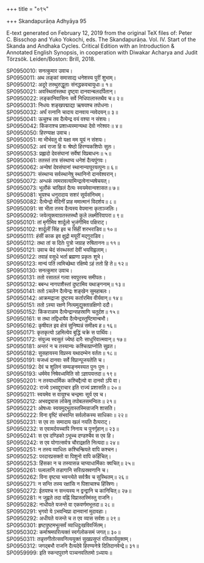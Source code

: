 +++
title = "०९५"

+++
Skandapurāṇa Adhyāya 95

E-text generated on February 12, 2019 from the original TeX files of: Peter C. Bisschop and Yuko Yokochi, eds. The Skandapurāṇa. Vol. IV. Start of the Skanda and Andhaka Cycles. Critical Edition with an Introduction & Annotated English Synopsis, in cooperation with Diwakar Acharya and Judit Törzsök. Leiden/Boston: Brill, 2018.

SP0950010: सनत्कुमार उवाच।  
SP0950011: अथ लङ्कां समासाद्य धनेशस्य पुरीं शुभाम्।  
SP0950012: अदूरे तस्थुरुद्धूताः संनद्धकवचायुधाः॥ १॥  
SP0950021: अवस्थितांस्तथा दृष्ट्वा दानवान्बलदर्पितान्।  
SP0950022: लङ्कानिवासिनः सर्वे निधिपालास्तथैव च॥ २॥  
SP0950031: निधयः शङ्खपद्माद्या ऋषयश्च तपोधनाः।  
SP0950032: अर्घं रत्नानि चादाय दानवाय न्यवेदयन्॥ ३॥  
SP0950041: ऊचुश्च तव दैत्येन्द्र वयं वश्या न संशयः।  
SP0950042: किंकराश्च प्रशाध्यस्मान्यथा देवो नरेश्वरः॥ ४॥  
SP0950050: हिरण्याक्ष उवाच।  
SP0950051: मा भीर्भवतु वो यक्षा मम यूयं न संशयः।  
SP0950052: अयं राजा हि वः श्रेष्ठो हिरण्यकशिपोः सुतः।  
SP0950053: प्रह्लादो देवसंघानां सर्वेषां विप्रबाधनः॥ ५॥  
SP0950061: ततस्तं तत्र संस्थाप्य धनेशं दैत्यपुंगवः।  
SP0950062: अन्येषां देवसंघानां स्थानान्यापूरयत्पुनः॥ ६॥  
SP0950071: संस्थाप्य सर्वस्थानेषु स्थानिनो दानवेश्वरान्।  
SP0950072: अन्धकं त्वमरावत्यामिन्द्रत्वेनाभ्यषेचयत्।  
SP0950073: भूर्लोकं चाखिलं दैत्यः स्वयमेवान्वशासत॥ ७॥  
SP0950081: भूयश्च धनुरादाय सशरं सूर्यसंनिभम्।  
SP0950082: दैत्येन्द्रो मेदिनीं प्राह ममात्मानं विदर्शय॥ ८॥  
SP0950091: सा भीता तस्य दैत्यस्य वेपमाना कृताञ्जलिः।  
SP0950092: जयेत्युक्त्वाग्रतस्तस्थौ कुले लक्ष्मीरिवापरा॥ ९॥  
SP0950101: तां मृगीमिव शार्दूलो भुजंगीमिव पक्षिराट्।  
SP0950102: शार्दूलीं सिंह इव च सिंहीं शरभराडिव॥ १०॥  
SP0950111: हंसीं काक इव क्षुद्रो मयूरीं मद्गुराडिव।  
SP0950112: तथा तां स दितेः पुत्रो जग्राह रुषिताननः॥ ११॥  
SP0950121: उवाच चेदं संरब्धस्तां देवीं भयविह्वलाम्।  
SP0950122: तवाहं वसुधे भर्ता ब्रह्मणा प्रकृतः शुभे।  
SP0950123: मान्यं पतिं त्वमिच्छेथा रक्षिष्ये ऽहं ततो हि ते॥ १२॥  
SP0950130: सनत्कुमार उवाच।  
SP0950131: ततो रसातलं गत्वा स्वपुरस्य समीपतः।  
SP0950132: बबन्ध नागपाशैस्तां दुष्टामिव यथाङ्गनाम्॥ १३॥  
SP0950141: ततो ऽचलेन दैत्येन्द्रः शङ्खेन सुमहाबलः।  
SP0950142: आक्रमद्राजा दुष्टस्य कर्तारमिव वीर्यवान्॥ १४॥  
SP0950151: ततो ऽस्या रक्षणे नित्यमुद्युक्तान्रक्षिणो ददौ।  
SP0950152: किंकरान्नाम दैत्येन्द्रान्सहस्राणि चतुर्दश॥ १५॥  
SP0950161: स तथा तद्विधायैव दैत्येन्द्रस्तुष्टिमान्बभौ।  
SP0950162: कृषीवल इव क्षेत्रं सुनिष्पन्नं समीक्ष्य ह॥ १६॥  
SP0950171: कृतकृत्यो ऽहमित्येव बुद्धिं चक्रे स पार्थिवः।  
SP0950172: संयुज्य स्वसुतं ज्येष्ठं दारैः साधुरिवात्मवान्॥ १७॥  
SP0950181: अन्तरं न च तस्यान्यः कश्चित्प्राप्नोति सुव्रत।  
SP0950182: सुसहायस्य विप्रस्य यथादम्भेन वर्ततः॥ १८॥  
SP0950191: यजध्वं दानवाः सर्वे विप्रान्पूजयतेति च।  
SP0950192: देवं च शूलिनं सम्यङ्नमस्यत पुनः पुनः।  
SP0950193: धर्ममेव निषेवध्वमिति सो ऽज्ञापयत्तदा॥ १९॥  
SP0950201: न तस्याधार्मिकः कश्चिद्दैत्यो वा दानवो ऽपि वा।  
SP0950202: राज्ये ऽभवद्दुराचार इति राज्यं प्रशासति॥ २०॥  
SP0950211: स्वयमेव स वायुश्च चन्द्रमाः सूर्य एव च।  
SP0950212: अभवद्व्यास लोकेषु तपोबलसमन्वितः॥ २१॥  
SP0950221: ओषध्यः स्वयमुद्भूतास्तस्मिन्राजनि शासति।  
SP0950222: विना वृष्टिं संभवन्ति सर्वलोकस्य साधिकाः॥ २२॥  
SP0950231: स एव ताः समादाय खलं नयति दैत्यराट्।  
SP0950232: स एवामर्दयच्चापि निनाय च पुनर्गृहान्॥ २३॥  
SP0950241: स एव दण्डिको ऽभूच्च दण्डश्चैव स एव हि।  
SP0950242: स एव योगात्सर्वत्र चौराद्रक्षति नित्यदा॥ २४॥  
SP0950251: न तस्य व्याधितः कश्चिन्म्रियते वापि कश्चन।  
SP0950252: परदारप्रसक्तो वा पिशुनो वापि कर्हिचित्।  
SP0950253: हिंसका न च तस्यासन्न चाप्याधार्मिकाः क्वचित्॥ २५॥  
SP0950261: पल्वलानि तडागानि सरित्प्रस्रवणानि च।  
SP0950262: विना वृष्ट्या भवन्त्येते सर्वत्रैव च सुस्थितम्॥ २६॥  
SP0950271: न सन्ति तस्य रक्षांसि न पिशाचाश्च हिंस्रिणः।  
SP0950272: ईतयश्च न सन्त्यस्य न द्वन्द्वानि च कानिचित्॥ २७॥  
SP0950281: न जुह्वते तदा वह्निं विप्रास्तस्मिंस्तु राजनि।  
SP0950282: नाधीयते यजन्ते वा एकवर्णमभूत्तदा॥ २८॥  
SP0950291: भृगवो ये ऽभवन्विप्रा दानवानां मुदावहाः।  
SP0950292: अधीयते यजन्ते च त एव व्यास सर्वशः॥ २९॥  
SP0950301: हृष्टपुष्टमभूत्सर्वं व्याधिदुःखविवर्जितम्।  
SP0950302: कर्माश्रमपरित्यक्तं स्वर्गलोकसमं जगत्॥ ३०॥  
SP0950311: तन्नृत्तगीतोत्सवनित्ययुक्तं सुखप्रसुप्तं रतिकार्ययुक्तम्।  
SP0950312: जगद्बभौ राजनि दैत्यदेवे हिरण्यनेत्रे दितिदानवेन्द्रे॥ ३१॥  
SP0959999: इति स्कन्दपुराणे पञ्चनवतितमो ऽध्यायः॥  
